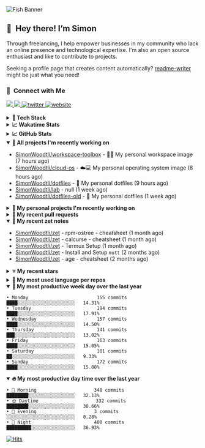 ![Fish Banner](assets/fish.webp)

## 👋 &nbsp;Hey there! I’m Simon

Through freelancing, I help empower businesses in my community who lack
an online presence and technological expertise. I'm also an open source
enthusiast and like to contribute to projects.

Seeking a profile page that creates content automatically?
[readme-writer] might be just what you need!

### 🤝 &nbsp;Connect with Me

<div align="left">
<a href="https://linkedin.com/in/simonwoodtli" target="_blank">
<img src="https://img.shields.io/badge/linkedin-1E77B5?style=for-the-badge&logo=linkedin&logoColor=white alt=linkedin" />
</a>
<a href="https://github.com/simonwoodtli" target="_blank">
<img src="https://img.shields.io/badge/github-24292E?style=for-the-badge&logo=github&logoColor=white alt=github" />
</a>
<a href="https://twitter.com/simonwoodtlidev" target="_blank">
<img src="https://img.shields.io/badge/twitter-26a7de?style=for-the-badge&logo=twitter&logoColor=white" alt="twitter"/>
</a>
<a href="https://simonwoodtli.com" target="_blank">
<img src="https://img.shields.io/badge/website-E2925F?style=for-the-badge&logo=google-chrome&logoColor=white" alt="website"/>
</a>
</div>
<br/>


<details>
  <summary><b>🧰 Tech Stack</b></summary>
  <div align="center">

  ![JavaScript](https://img.shields.io/badge/-JavaScript-333333?style=flat&logo=javascript)&nbsp;
  ![HTML](https://img.shields.io/badge/-HTML-333333?style=flat&logo=HTML5)&nbsp;
  ![CSS](https://img.shields.io/badge/-CSS-333333?style=flat&logo=CSS3&logoColor=1572B6)&nbsp;
  ![Shell](https://img.shields.io/badge/-Bash-333333?style=flat&logo=shell)&nbsp;
  ![Python](https://img.shields.io/badge/-Python-333333?style=flat&logo=python)&nbsp;
  ![Go](https://img.shields.io/badge/-Go-333333?style=flat&logo=go)&nbsp;
  ![PostgreSQL](https://img.shields.io/badge/-PostgreSQL-333333?style=flat&logo=postgresql)&nbsp;
  ![MongoDB](https://img.shields.io/badge/-MongoDB-333333?style=flat&logo=mongodb)
  ![Node.js](https://img.shields.io/badge/-Node.js-333333?style=flat&logo=node.js)&nbsp;
  ![Bootstrap](https://img.shields.io/badge/-Bootstrap-333333?style=flat&logo=bootstrap&logoColor=563D7C)&nbsp;
  ![Git](https://img.shields.io/badge/-Git-333333?style=flat&logo=git)&nbsp;
  ![GitHub Actions](https://img.shields.io/badge/-GitHub%20Actions-333333?style=flat&logo=github)&nbsp;
  ![Docker](https://img.shields.io/badge/-Docker-333333?style=flat&logo=docker)&nbsp;
  ![Markdown](https://img.shields.io/badge/-Markdown-333333?style=flat&logo=markdown)&nbsp;
  ![Vim](https://img.shields.io/badge/-Vim-333333?style=flat&logo=vim)&nbsp;
  ![Linux](https://img.shields.io/badge/-Linux-333333?style=flat&logo=linux)&nbsp;
  </div>
</details>

<details>
  <summary><b>📈 Wakatime Stats</b></summary>
  <p align="center"><a href="https://wakatime.com/@SimonWoodtli">
  <img align="center" width="400" height="300" src="https://wakatime.com/share/@SimonWoodtli/7761bcef-e104-47d9-912a-dfd6bf08868b.svg" />
  </a>
  <a href="https://wakatime.com/@SimonWoodtli">
  <img align="center" width="400" height="300" src="https://wakatime.com/share/@SimonWoodtli/341953df-6a40-47b7-8220-ace4eabe0a17.svg" />
  </a></p>

  <h4><b>💬 I've been working with the following languages over the last 7 days</b></h4>

```
• Bash                           1 hr 3 mins                    ██████████████░░░░░░░░░░░   54.87%
• YAML                           21 mins                        █████░░░░░░░░░░░░░░░░░░░░   18.93%
• Dockerfile                     14 mins                        ███░░░░░░░░░░░░░░░░░░░░░░   12.38%
• sh                             10 mins                        ██░░░░░░░░░░░░░░░░░░░░░░░   8.7%
• JSON                           4 mins                         █░░░░░░░░░░░░░░░░░░░░░░░░   3.71%
• Other                          0 secs                         ░░░░░░░░░░░░░░░░░░░░░░░░░   0.53%
• Markdown                       0 secs                         ░░░░░░░░░░░░░░░░░░░░░░░░░   0.53%
• Just                           0 secs                         ░░░░░░░░░░░░░░░░░░░░░░░░░   0.34%
```

  <h4>👷 I've been working on the following projects over the last 7 days</h4>

```
• dotfiles                       45 mins                        ██████████░░░░░░░░░░░░░░░   39.32%
• cloud-os                       34 mins                        ███████░░░░░░░░░░░░░░░░░░   29.49%
• workspace-toolbox              25 mins                        ██████░░░░░░░░░░░░░░░░░░░   22.22%
• Unknown Project                8 mins                         ██░░░░░░░░░░░░░░░░░░░░░░░   7.72%
• lab                            1 min                          ░░░░░░░░░░░░░░░░░░░░░░░░░   1.25%
```

  <h4><b>🛠️ I've been working with the following editors over the last 7 days</b></h4>

```
• Vim                            1 hr 55 mins                   █████████████████████████   100%
```

  <h4><b>💻 I've been working with the following operating systems over the last 7 days</b></h4>

```
• Linux                          1 hr 55 mins                   █████████████████████████   100%
```

</details>

<details>
  <summary><b>📈 GitHub Stats</b></summary>
  <div align="center"><a href="https://github.com/anuraghazra/github-readme-stats"><img
  src="https://github-readme-stats.vercel.app/api?username=simonwoodtli&show_icons=true&locale=en&theme=gruvbox"
  align="center" width="40%" height="20%"/></a>
  <a href="https://github-readme-streak-stats.herokuapp.com/"><img src="https://github-readme-streak-stats.herokuapp.com/?user=simonwoodtli&theme=gruvbox"
  align="center" width="40%" height="20%"/></a>
  </div>
</details>

<details open="">
  <summary><b>👷 All projects I'm recently working on</b></summary>

* [SimonWoodtli/workspace-toolbox](https://github.com/SimonWoodtli/workspace-toolbox) - 🤖🐳 My personal workspace image (7 hours ago)
* [SimonWoodtli/cloud-os](https://github.com/SimonWoodtli/cloud-os) - ☁️💻 My personal operating system image (8 hours ago)
* [SimonWoodtli/dotfiles](https://github.com/SimonWoodtli/dotfiles) - 🏡 My personal dotfiles (9 hours ago)
* [SimonWoodtli/lab](https://github.com/SimonWoodtli/lab) - null (1 week ago)
* [SimonWoodtli/dotfiles-old](https://github.com/SimonWoodtli/dotfiles-old) - 🏡 My personal dotfiles (1 week ago)

</details>
<details>
  <summary><b>🌱 My personal projects I'm recently working on</b></summary>

* [SimonWoodtli/workspace-toolbox](https://github.com/SimonWoodtli/workspace-toolbox) - 🤖🐳 My personal workspace image (7 hours ago)
* [SimonWoodtli/cloud-os](https://github.com/SimonWoodtli/cloud-os) - ☁️💻 My personal operating system image (8 hours ago)
* [SimonWoodtli/dotfiles](https://github.com/SimonWoodtli/dotfiles) - 🏡 My personal dotfiles (9 hours ago)
* [SimonWoodtli/lab](https://github.com/SimonWoodtli/lab) - null (1 week ago)
* [SimonWoodtli/dotfiles-old](https://github.com/SimonWoodtli/dotfiles-old) - 🏡 My personal dotfiles (1 week ago)

</details>
<details>
  <summary><b>🔨 My recent pull requests</b></summary>

* [feat: add wireguard-generate-keys script](https://github.com/SimonWoodtli/dotfiles-old/pull/14) on [SimonWoodtli/dotfiles-old](https://github.com/SimonWoodtli/dotfiles-old) (8 months ago)
* [feat: add video-to-gif script](https://github.com/SimonWoodtli/dotfiles-old/pull/13) on [SimonWoodtli/dotfiles-old](https://github.com/SimonWoodtli/dotfiles-old) (8 months ago)
* [feat: add spoof-mac-linux script](https://github.com/SimonWoodtli/dotfiles-old/pull/12) on [SimonWoodtli/dotfiles-old](https://github.com/SimonWoodtli/dotfiles-old) (8 months ago)
* [feat: add sp-tmux script](https://github.com/SimonWoodtli/dotfiles-old/pull/11) on [SimonWoodtli/dotfiles-old](https://github.com/SimonWoodtli/dotfiles-old) (8 months ago)
* [feat: add sp script](https://github.com/SimonWoodtli/dotfiles-old/pull/10) on [SimonWoodtli/dotfiles-old](https://github.com/SimonWoodtli/dotfiles-old) (8 months ago)

</details>
<details open="">
  <summary><b>📝 My recent zet notes</b></summary>

* [SimonWoodtli/zet](https://github.com/SimonWoodtli/zet/tree/3d9625f8bc632c595fa8b28b6f6f09026dd9eec2/20230418171555) - rpm-ostree - cheatsheet (1 month ago)
* [SimonWoodtli/zet](https://github.com/SimonWoodtli/zet/tree/ac39e3c3413746ceaca835b27435b1307b8ece5a/20230405141750) - calcurse - cheatsheet (1 month ago)
* [SimonWoodtli/zet](https://github.com/SimonWoodtli/zet/tree/048ec158f111c6e045c75a30f62ef4ab1aee72f4/20230402010650) - Termux Setup (1 month ago)
* [SimonWoodtli/zet](https://github.com/SimonWoodtli/zet/tree/922c07ce713a428d56ac4af1b8c8572533e26066/20230317140539) - Install and Setup `mutt` (2 months ago)
* [SimonWoodtli/zet](https://github.com/SimonWoodtli/zet/tree/322a3fb47e64015a1a697c6d21b3cdecf50d3f05/20230315195114) - age - cheatsheet (2 months ago)

</details>
<details>
  <summary><b>⭐ My recent stars</b></summary>

* [rustdesk/rustdesk](https://github.com/rustdesk/rustdesk) - Virtual / remote desktop infrastructure for everyone! Open source TeamViewer / Citrix alternative. (2 weeks ago)
* [essembeh/gnome-extensions-cli](https://github.com/essembeh/gnome-extensions-cli) - Command line tool to manage your Gnome Shell extensions (2 weeks ago)
* [tmux/tmux](https://github.com/tmux/tmux) - tmux source code (3 weeks ago)
* [lm-sys/FastChat](https://github.com/lm-sys/FastChat) - An open platform for training, serving, and evaluating large languages. Release repo for Vicuna and FastChat-T5. (1 month ago)
* [mozilla/sops](https://github.com/mozilla/sops) - Simple and flexible tool for managing secrets (2 months ago)

</details>
<details>
  <summary><b>💬 My most used language per repos</b></summary>

```
• Shell                          11 repos                       ████████████████░░░░░░░░░   64.71%
• JavaScript                     1 repo                         █░░░░░░░░░░░░░░░░░░░░░░░░   5.88%
• CSS                            3 repos                        ████░░░░░░░░░░░░░░░░░░░░░   17.65%
• Nix                            1 repo                         █░░░░░░░░░░░░░░░░░░░░░░░░   5.88%
• HTML                           1 repo                         █░░░░░░░░░░░░░░░░░░░░░░░░   5.88%
```

</details>
<details open="">
  <summary><b>📆 My most productive week day over the last year</b></summary>

```
• Monday                         155 commits                    ████░░░░░░░░░░░░░░░░░░░░░   14.31%
• Tuesday                        194 commits                    ████░░░░░░░░░░░░░░░░░░░░░   17.91%
• Wednesday                      157 commits                    ████░░░░░░░░░░░░░░░░░░░░░   14.50%
• Thursday                       141 commits                    ███░░░░░░░░░░░░░░░░░░░░░░   13.02%
• Friday                         163 commits                    ████░░░░░░░░░░░░░░░░░░░░░   15.05%
• Saturday                       101 commits                    ██░░░░░░░░░░░░░░░░░░░░░░░   9.33%
• Sunday                         172 commits                    ████░░░░░░░░░░░░░░░░░░░░░   15.88%
```

</details>
<details open="">
  <summary><b>🔥 My most productive day time over the last year</b></summary>

```
• 🌅 Morning                     348 commits                    ████████░░░░░░░░░░░░░░░░░   32.13%
• 🌞 Daytime                     332 commits                    ████████░░░░░░░░░░░░░░░░░   30.66%
• 🌇 Evening                     3 commits                      ░░░░░░░░░░░░░░░░░░░░░░░░░   0.28%
• 🌃 Night                       400 commits                    █████████░░░░░░░░░░░░░░░░   36.93%
```

</details>

[![Hits](https://hits.seeyoufarm.com/api/count/incr/badge.svg?url=https%3A%2F%2Fgithub.com%2Fsimonwoodtli&count_bg=%23689D6A&title_bg=%23282828&icon=&icon_color=%23E7E7E7&title=views+%28today+%2F+total%29&edge_flat=false)](https://hits.seeyoufarm.com)

[readme-writer]: <https://github.com/SimonWoodtli/readme-writer>

